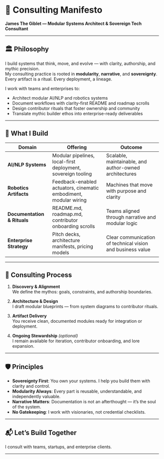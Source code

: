 # 🧭 Consulting Manifesto  
**James The Giblet — Modular Systems Architect & Sovereign Tech Consultant**

---

## 🏛️ Philosophy

I build systems that think, move, and evolve — with clarity, authorship, and mythic precision.  
My consulting practice is rooted in **modularity**, **narrative**, and **sovereignty**. Every artifact is a ritual. Every deployment, a lineage.

I work with teams and enterprises to:
- Architect modular AI/NLP and robotics systems
- Document workflows with clarity-first README and roadmap scrolls
- Design contributor rituals that foster ownership and community
- Translate mythic builder ethos into enterprise-ready deliverables

---

## 🔧 What I Build

| Domain | Offering | Outcome |
|--------|----------|---------|
| **AI/NLP Systems** | Modular pipelines, local-first deployment, sovereign tooling | Scalable, maintainable, and author-owned architectures |
| **Robotics Artifacts** | Feedback-enabled actuators, cinematic embodiment, modular wiring | Machines that move with purpose and clarity |
| **Documentation & Rituals** | README.md, roadmap.md, contributor onboarding scrolls | Teams aligned through narrative and modular logic |
| **Enterprise Strategy** | Pitch decks, architecture manifests, pricing models | Clear communication of technical vision and business value |

---

## 🧩 Consulting Process

1. **Discovery & Alignment**  
   We define the mythos: goals, constraints, and authorship boundaries.

2. **Architecture & Design**  
   I draft modular blueprints — from system diagrams to contributor rituals.

3. **Artifact Delivery**  
   You receive clean, documented modules ready for integration or deployment.

4. **Ongoing Stewardship** *(optional)*  
   I remain available for iteration, contributor onboarding, and lore expansion.

---

## 🛡️ Principles

- **Sovereignty First**: You own your systems. I help you build them with clarity and control.
- **Modularity Always**: Every part is reusable, understandable, and independently valuable.
- **Narrative Matters**: Documentation is not an afterthought — it’s the soul of the system.
- **No Gatekeeping**: I work with visionaries, not credential checklists.

---

## 📬 Let’s Build Together

I consult with teams, startups, and enterprise clients.  

---
